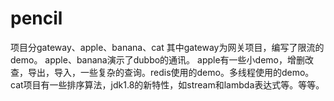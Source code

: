 # pencil

项目分gateway、apple、banana、cat
其中gateway为网关项目，编写了限流的demo。
apple、banana演示了dubbo的通讯。
apple有一些小demo，增删改查，导出，导入，一些复杂的查询。redis使用的demo。多线程使用的demo。
cat项目有一些排序算法，jdk1.8的新特性，如stream和lambda表达式等。等等。
